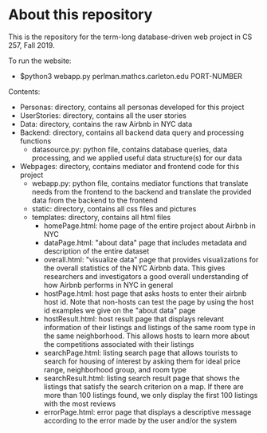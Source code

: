 # About this repository
This is the repository for the term-long database-driven web project in
CS 257, Fall 2019.

To run the website:
- $python3 webapp.py perlman.mathcs.carleton.edu PORT-NUMBER

Contents:
- Personas: directory, contains all personas developed for this project
- UserStories: directory, contains all the user stories
- Data: directory, contains the raw Airbnb in NYC data
- Backend: directory, contains all backend data query and processing functions
  - datasource.py: python file, contains database queries, data processing, and
      we applied useful data structure(s) for our data
- Webpages: directory, contains mediator and frontend code for this project
  - webapp.py: python file, contains mediator functions that translate needs
      from the frontend to the backend and translate the provided data from the
      backend to the frontend
  - static: directory, contains all css files and pictures
  - templates: directory, contains all html files
    - homePage.html: home page of the entire project about Airbnb in NYC
    - dataPage.html: "about data" page that includes metadata and description
        of the entire dataset
    - overall.html: "visualize data" page that provides visualizations for the
        overall statistics of the NYC Airbnb data. This gives researchers and
        investigators a good overall understanding of how Airbnb performs in
        NYC in general
    - hostPage.html: host page that asks hosts to enter their airbnb host id.
        Note that non-hosts can test the page by using the host id examples we
        give on the "about data" page
    - hostResult.html: host result page that displays relevant information of
        their listings and listings of the same room type in the same
        neighborhood. This allows hosts to learn more about the competitions
        associated with their listings
    - searchPage.html: listing search page that allows tourists to search for
        housing of interest by asking them for ideal price range, neighborhood
        group, and room type
    - searchResult.html: listing search result page that shows the listings that
        satisfy the search criterion on a map. If there are more than 100
        listings found, we only display the first 100 listings with the most
        reviews
    - errorPage.html: error page that displays a descriptive message according
        to the error made by the user and/or the system
